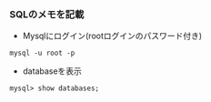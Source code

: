 ### SQLのメモを記載

- Mysqlにログイン(rootログインのパスワード付き)
```
mysql -u root -p
```

- databaseを表示
```
mysql> show databases;
```
